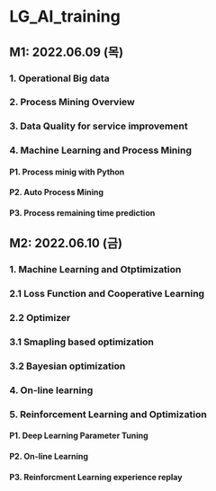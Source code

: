 # LG_AI_training

## M1: 2022.06.09 (목)

### 1. Operational Big data
### 2. Process Mining Overview
### 3. Data Quality for service improvement
### 4. Machine Learning and Process Mining

#### P1. Process minig with Python
#### P2. Auto Process Mining
#### P3. Process remaining time prediction

## M2: 2022.06.10 (금)
### 1. Machine Learning and Otptimization
### 2.1 Loss Function and Cooperative Learning
### 2.2 Optimizer
### 3.1 Smapling based optimization
### 3.2 Bayesian optimization
### 4. On-line learning
### 5. Reinforcement Learning and Optimization


#### P1. Deep Learning Parameter Tuning
#### P2. On-line Learning
#### P3. Reinforcment Learning experience replay
